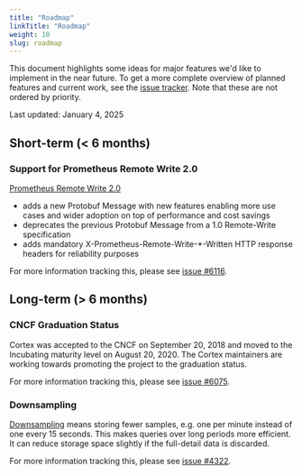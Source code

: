 ```yaml
---
title: "Roadmap"
linkTitle: "Roadmap"
weight: 10
slug: roadmap
---
```


This document highlights some ideas for major features we'd like to implement in the near future.
To get a more complete overview of planned features and current work, see the [issue tracker](https://github.com/cortexproject/cortex/issues).
Note that these are not ordered by priority.

Last updated: January 4, 2025

## Short-term (< 6 months)

### Support for Prometheus Remote Write 2.0

[Prometheus Remote Write 2.0](https://prometheus.io/docs/specs/remote_write_spec_2_0/)

* adds a new Protobuf Message with new features enabling more use cases and wider adoption on top of performance and cost savings
* deprecates the previous Protobuf Message from a 1.0 Remote-Write specification
* adds mandatory X-Prometheus-Remote-Write-*-Written HTTP response headers for reliability purposes

For more information tracking this, please see [issue #6116](https://github.com/cortexproject/cortex/issues/6116).

## Long-term (> 6 months)

### CNCF Graduation Status

Cortex was accepted to the CNCF on September 20, 2018 and moved to the Incubating maturity level on August 20, 2020. The Cortex maintainers are working towards promoting the project to the graduation status.

For more information tracking this, please see [issue #6075](https://github.com/cortexproject/cortex/issues/6075).

### Downsampling

[Downsampling](https://thanos.io/tip/components/compact.md/#downsampling) means storing fewer samples, e.g. one per minute instead of one every 15 seconds.
This makes queries over long periods more efficient. It can reduce storage space slightly if the full-detail data is discarded.

For more information tracking this, please see [issue #4322](https://github.com/cortexproject/cortex/issues/4322).
